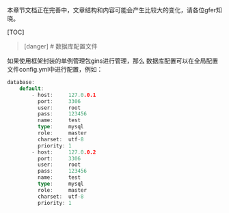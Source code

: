 本章节文档正在完善中，文章结构和内容可能会产生比较大的变化，请各位gfer知晓。


[TOC]


>[danger] # 数据库配置文件

如果使用框架封装的单例管理包gins进行管理，那么
数据库配置可以在全局配置文件config.yml中进行配置，例如：
```go
database:
    default:
        - host:     127.0.0.1
          port:     3306
          user:     root
          pass:     123456
          name:     test
          type:     mysql
          role:     master
          charset:  utf-8
          priority: 1
        - host:     127.0.0.2
          port:     3306
          user:     root
          pass:     123456
          name:     test
          type:     mysql
          role:     master
          charset:  utf-8
          priority: 1
```


